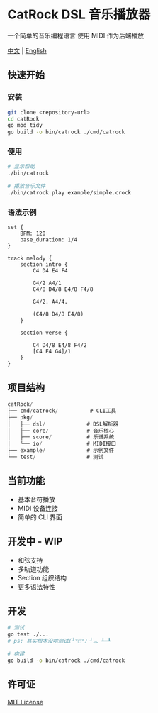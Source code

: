 # CatRock DSL 音乐播放器

一个简单的音乐编程语言
使用 MIDI 作为后端播放

[中文](README.md) | [English](README_EN.md)

## 快速开始

### 安装

```bash
git clone <repository-url>
cd catRock
go mod tidy
go build -o bin/catrock ./cmd/catrock
```

### 使用

```bash
# 显示帮助
./bin/catrock

# 播放音乐文件
./bin/catrock play example/simple.crock
```

### 语法示例

```crock
set {
    BPM: 120
    base_duration: 1/4      
}

track melody {
    section intro {
        C4 D4 E4 F4
        
        G4/2 A4/1               
        C4/8 D4/8 E4/8 F4/8     
  
        G4/2. A4/4.            
       
        (C4/8 D4/8 E4/8)       
    }
    
    section verse {

        C4 D4/8 E4/8 F4/2
        [C4 E4 G4]/1        
    }
}
```

## 项目结构

```go
catRock/
├── cmd/catrock/          # CLI工具
├── pkg/
│   ├── dsl/             # DSL解析器
│   ├── core/            # 音乐核心
│   ├── score/           # 乐谱系统
│   └── io/              # MIDI接口
├── example/             # 示例文件
└── test/                # 测试
```

## 当前功能

- 基本音符播放
- MIDI 设备连接
- 简单的 CLI 界面

## 开发中 - WIP

- 和弦支持
- 多轨道功能
- Section 组织结构
- 更多语法特性

## 开发

```bash
# 测试
go test ./...
# ps: 其实根本没啥测试(╯°□°）╯︵ ┻━┻

# 构建
go build -o bin/catrock ./cmd/catrock
```

## 许可证

[MIT License](LICENSE)
